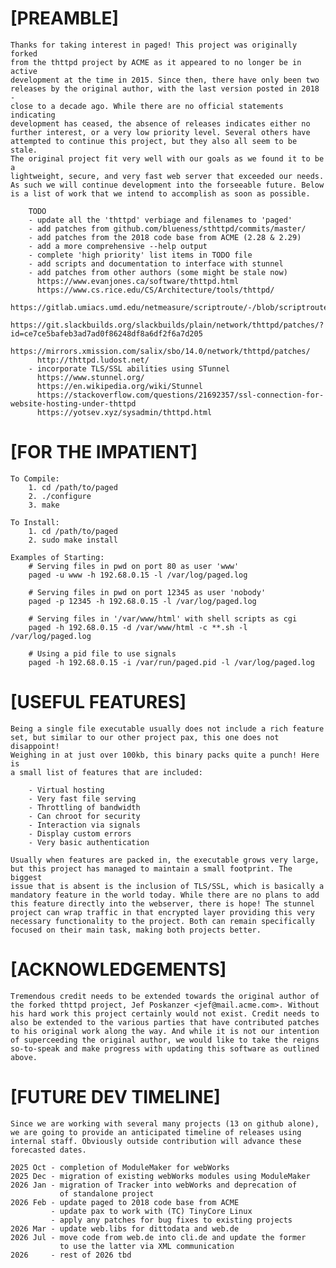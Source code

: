 # [PREAMBLE]

	Thanks for taking interest in paged! This project was originally forked
	from the thttpd project by ACME as it appeared to no longer be in active
	development at the time in 2015. Since then, there have only been two
	releases by the original author, with the last version posted in 2018 -
	close to a decade ago. While there are no official statements indicating
	development has ceased, the absence of releases indicates either no
	further interest, or a very low priority level. Several others have
	attempted to continue this project, but they also all seem to be stale.
	The original project fit very well with our goals as we found it to be a
	lightweight, secure, and very fast web server that exceeded our needs.
	As such we will continue development into the forseeable future. Below
	is a list of work that we intend to accomplish as soon as possible.

		TODO
		- update all the 'thttpd' verbiage and filenames to 'paged'
		- add patches from github.com/blueness/sthttpd/commits/master/
		- add patches from the 2018 code base from ACME (2.28 & 2.29)
		- add a more comprehensive --help output
		- complete 'high priority' list items in TODO file
		- add scripts and documentation to interface with stunnel
		- add patches from other authors (some might be stale now)
		  https://www.evanjones.ca/software/thttpd.html
		  https://www.cs.rice.edu/CS/Architecture/tools/thttpd/
		  https://gitlab.umiacs.umd.edu/netmeasure/scriptroute/-/blob/scriptroute_v0_3_0/patches/thttpd
		  https://git.slackbuilds.org/slackbuilds/plain/network/thttpd/patches/?id=ce7ce5bafeb3ad7ad0f86248df8a6df2f6a7d205
		  https://mirrors.xmission.com/salix/sbo/14.0/network/thttpd/patches/
		  http://thttpd.ludost.net/
		- incorporate TLS/SSL abilities using STunnel
		  https://www.stunnel.org/
		  https://en.wikipedia.org/wiki/Stunnel
		  https://stackoverflow.com/questions/21692357/ssl-connection-for-website-hosting-under-thttpd
		  https://yotsev.xyz/sysadmin/thttpd.html




# [FOR THE IMPATIENT]

	To Compile:
		1. cd /path/to/paged
		2. ./configure
		3. make

	To Install:
		1. cd /path/to/paged
		2. sudo make install

	Examples of Starting:
		# Serving files in pwd on port 80 as user 'www'
		paged -u www -h 192.68.0.15 -l /var/log/paged.log

		# Serving files in pwd on port 12345 as user 'nobody'
		paged -p 12345 -h 192.68.0.15 -l /var/log/paged.log

		# Serving files in '/var/www/html' with shell scripts as cgi
		paged -h 192.68.0.15 -d /var/www/html -c **.sh -l /var/log/paged.log

		# Using a pid file to use signals
		paged -h 192.68.0.15 -i /var/run/paged.pid -l /var/log/paged.log




# [USEFUL FEATURES]

	Being a single file executable usually does not include a rich feature
	set, but similar to our other project pax, this one does not disappoint!
	Weighing in at just over 100kb, this binary packs quite a punch! Here is
	a small list of features that are included:

		- Virtual hosting
		- Very fast file serving
		- Throttling of bandwidth
		- Can chroot for security
		- Interaction via signals
		- Display custom errors
		- Very basic authentication

	Usually when features are packed in, the executable grows very large,
	but this project has managed to maintain a small footprint. The biggest
	issue that is absent is the inclusion of TLS/SSL, which is basically a
	mandatory feature in the world today. While there are no plans to add
	this feature directly into the webserver, there is hope! The stunnel
	project can wrap traffic in that encrypted layer providing this very
	necessary functionality to the project. Both can remain specifically
	focused on their main task, making both projects better.




# [ACKNOWLEDGEMENTS]

	Tremendous credit needs to be extended towards the original author of
	the forked thttpd project, Jef Poskanzer <jef@mail.acme.com>. Without
	his hard work this project certainly would not exist. Credit needs to
	also be extended to the various parties that have contributed patches
	to his original work along the way. And while it is not our intention
	of superceeding the original author, we would like to take the reigns
	so-to-speak and make progress with updating this software as outlined
	above.




# [FUTURE DEV TIMELINE]

	Since we are working with several many projects (13 on github alone),
	we are going to provide an anticipated timeline of releases using
	internal staff. Obviously outside contribution will advance these
	forecasted dates.

	2025 Oct - completion of ModuleMaker for webWorks
	2025 Dec - migration of existing webWorks modules using ModuleMaker
	2026 Jan - migration of Tracker into webWorks and deprecation of
	           of standalone project
	2026 Feb - update paged to 2018 code base from ACME
	         - update pax to work with (TC) TinyCore Linux
	         - apply any patches for bug fixes to existing projects
	2026 Mar - update web.libs for dittodata and web.de
	2026 Jul - move code from web.de into cli.de and update the former
	           to use the latter via XML communication
	2026     - rest of 2026 tbd

